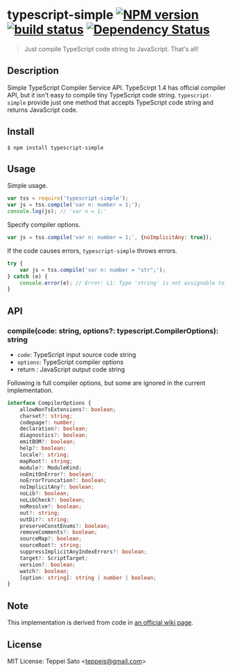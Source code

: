 typescript-simple [![NPM version][npm-image]][npm-url] [![build status][travis-image]][travis-url] [![Dependency Status][deps-image]][deps-url]
======

> Just compile TypeScript code string to JavaScript. That's all!

## Description

Simple TypeScript Compiler Service API.
TypeScirpt 1.4 has official compiler API, but it isn't easy to compile tiny TypeScript code string.
`typescript-simple` provide just one method that accepts TypeScript code string and returns JavaScript code.


## Install

```console
$ npm install typescript-simple
```

## Usage

Simple usage.

```javascript
var tss = require('typescript-simple');
var js = tss.compile('var n: number = 1;');
console.log(js); // 'var n = 1;'
```

Specify compiler options.

```javascript
var js = tss.compile('var n: number = 1;', {noImplicitAny: true});
```

If the code causes errors, `typescript-simple` throws errors.

```javascript
try {
    var js = tss.compile('var n: number = "str";');
} catch (e) {
    console.error(e); // Error: L1: Type 'string' is not assignable to type 'number'.
}
```

## API

### compile(code: string, options?: typescript.CompilerOptions): string

* `code`: TypeScript input source code string
* `options`: TypeScript compiler options
* return : JavaScript output code string

Following is full compiler options, but some are ignored in the current implementation.

```typescript
interface CompilerOptions {
    allowNonTsExtensions?: boolean;
    charset?: string;
    codepage?: number;
    declaration?: boolean;
    diagnostics?: boolean;
    emitBOM?: boolean;
    help?: boolean;
    locale?: string;
    mapRoot?: string;
    module?: ModuleKind;
    noEmitOnError?: boolean;
    noErrorTruncation?: boolean;
    noImplicitAny?: boolean;
    noLib?: boolean;
    noLibCheck?: boolean;
    noResolve?: boolean;
    out?: string;
    outDir?: string;
    preserveConstEnums?: boolean;
    removeComments?: boolean;
    sourceMap?: boolean;
    sourceRoot?: string;
    suppressImplicitAnyIndexErrors?: boolean;
    target?: ScriptTarget;
    version?: boolean;
    watch?: boolean;
    [option: string]: string | number | boolean;
}
```

## Note

This implementation is derived from code in [an official wiki page](https://github.com/Microsoft/TypeScript/wiki/Using-the-Compiler-API).

## License

MIT License: Teppei Sato &lt;teppeis@gmail.com&gt;

[npm-image]: https://img.shields.io/npm/v/typescript-simple.svg
[npm-url]: https://npmjs.org/package/typescript-simple
[travis-image]: https://travis-ci.org/teppeis/typescript-simple.svg?branch=master
[travis-url]: https://travis-ci.org/teppeis/typescript-simple
[deps-image]: https://david-dm.org/teppeis/typescript-simple.svg
[deps-url]: https://david-dm.org/teppeis/typescript-simple
